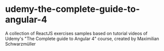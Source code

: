 # udemy-the-complete-guide-to-angular-4
A collection of ReactJS exercises samples based on tutorial videos of Udemy's "The Complete guide to Angular 4" course, created by Maximilian Schwarzmüller
